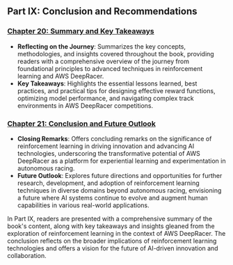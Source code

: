 ## Part IX: Conclusion and Recommendations

### [Chapter 20: Summary and Key Takeaways](https://github.com/Rishit-katiyar/Mastering-AWS-DeepRacer/blob/944a1a80b835ff666ebb95204c681131b78af5a8/chapter's%20/Chapter%2020:%20Summary%20and%20Key%20Takeaways.md)

- **Reflecting on the Journey**: Summarizes the key concepts, methodologies, and insights covered throughout the book, providing readers with a comprehensive overview of the journey from foundational principles to advanced techniques in reinforcement learning and AWS DeepRacer.
- **Key Takeaways**: Highlights the essential lessons learned, best practices, and practical tips for designing effective reward functions, optimizing model performance, and navigating complex track environments in AWS DeepRacer competitions.

### [Chapter 21: Conclusion and Future Outlook](https://github.com/Rishit-katiyar/Mastering-AWS-DeepRacer/blob/944a1a80b835ff666ebb95204c681131b78af5a8/chapter's%20/Chapter%2021:%20Conclusion%20and%20Future%20Outlook.md)

- **Closing Remarks**: Offers concluding remarks on the significance of reinforcement learning in driving innovation and advancing AI technologies, underscoring the transformative potential of AWS DeepRacer as a platform for experiential learning and experimentation in autonomous racing.
- **Future Outlook**: Explores future directions and opportunities for further research, development, and adoption of reinforcement learning techniques in diverse domains beyond autonomous racing, envisioning a future where AI systems continue to evolve and augment human capabilities in various real-world applications.

In Part IX, readers are presented with a comprehensive summary of the book's content, along with key takeaways and insights gleaned from the exploration of reinforcement learning in the context of AWS DeepRacer. The conclusion reflects on the broader implications of reinforcement learning technologies and offers a vision for the future of AI-driven innovation and collaboration.
